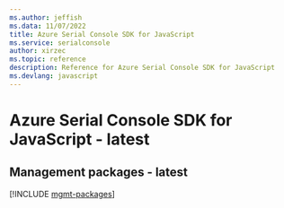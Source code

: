 ```yaml
---
ms.author: jeffish
ms.data: 11/07/2022
title: Azure Serial Console SDK for JavaScript
ms.service: serialconsole
author: xirzec
ms.topic: reference
description: Reference for Azure Serial Console SDK for JavaScript
ms.devlang: javascript
---
```

# Azure Serial Console SDK for JavaScript - latest

## Management packages - latest
[!INCLUDE [mgmt-packages](serial-console-mgmt-index.md)]